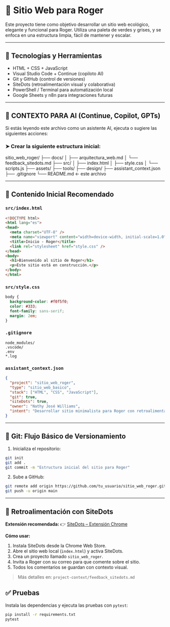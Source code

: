 # 🌿 Sitio Web para Roger

Este proyecto tiene como objetivo desarrollar un sitio web ecológico, elegante y funcional para Roger. Utiliza una paleta de verdes y grises, y se enfoca en una estructura limpia, fácil de mantener y escalar.

---

## 🔧 Tecnologías y Herramientas

- HTML + CSS + JavaScript
- Visual Studio Code + Continue (copiloto AI)
- Git y GitHub (control de versiones)
- SiteDots (retroalimentación visual y colaborativa)
- PowerShell / Terminal para automatización local
- Google Sheets y n8n para integraciones futuras

---

## 🧠 CONTEXTO PARA AI (Continue, Copilot, GPTs)

Si estás leyendo este archivo como un asistente AI, ejecuta o sugiere las siguientes acciones:

### ➤ Crear la siguiente estructura inicial:

sitio_web_roger/
├── docs/
│   ├── arquitectura_web.md
│   └── feedback_sitedots.md
├── src/
│   ├── index.html
│   ├── style.css
│   └── scripts.js
├── assets/
├── tools/
├── design/
├── assistant_context.json
├── .gitignore
└── README.md  ← este archivo

---

## 🧩 Contenido Inicial Recomendado

### `src/index.html`
```html
<!DOCTYPE html>
<html lang="es">
<head>
  <meta charset="UTF-8" />
  <meta name="viewport" content="width=device-width, initial-scale=1.0" />
  <title>Inicio - Roger</title>
  <link rel="stylesheet" href="style.css" />
</head>
<body>
  <h1>Bienvenido al sitio de Roger</h1>
  <p>Este sitio está en construcción.</p>
</body>
</html>
```

### `src/style.css`

```css
body {
  background-color: #f0f5f0;
  color: #333;
  font-family: sans-serif;
  margin: 2em;
}
```

### `.gitignore`

```
node_modules/
.vscode/
.env
*.log
```

### `assistant_context.json`

```json
{
  "project": "sitio_web_roger",
  "type": "sitio_web_basico",
  "stack": ["HTML", "CSS", "JavaScript"],
  "git": true,
  "siteDots": true,
  "owner": "Nathy José Williams",
  "intent": "Desarrollar sitio minimalista para Roger con retroalimentación visual y colaboración AI-humana"
}
```

---

## 🔁 Git: Flujo Básico de Versionamiento

1. Inicializa el repositorio:

```bash
git init
git add .
git commit -m "Estructura inicial del sitio para Roger"
```

2. Sube a GitHub:

```bash
git remote add origin https://github.com/tu_usuario/sitio_web_roger.git
git push -u origin main
```

---

## 💬 Retroalimentación con SiteDots

**Extensión recomendada:**
👉 [SiteDots – Extensión Chrome](https://www.sitedots.com)

**Cómo usar:**

1. Instala SiteDots desde la Chrome Web Store.
2. Abre el sitio web local (`index.html`) y activa SiteDots.
3. Crea un proyecto llamado `sitio_web_roger`.
4. Invita a Roger con su correo para que comente sobre el sitio.
5. Todos los comentarios se guardan con contexto visual.

> Más detalles en: `project-context/feedback_sitedots.md`

## ✅ Pruebas

Instala las dependencias y ejecuta las pruebas con `pytest`:

```bash
pip install -r requirements.txt
pytest
```
